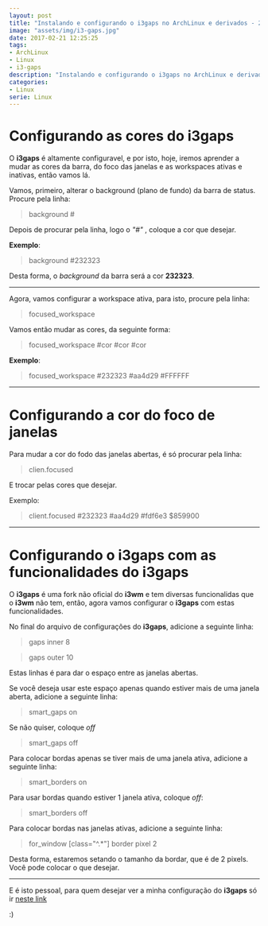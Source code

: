 ```yaml
---
layout: post
title: "Instalando e configurando o i3gaps no ArchLinux e derivados - 2° Parte" 
image: "assets/img/i3-gaps.jpg"
date: 2017-02-21 12:25:25
tags:
- ArchLinux
- Linux
- i3-gaps
description: "Instalando e configurando o i3gaps no ArchLinux e derivados - 2° Parte"
categories:
- Linux
serie: Linux
---
```


# Configurando as cores do i3gaps

O **i3gaps** é altamente configuravel, e por isto, hoje, iremos aprender a mudar as cores da barra, do foco das janelas e as workspaces ativas e inativas, então vamos lá.

Vamos, primeiro, alterar o background (plano de fundo) da barra de status. Procure pela linha:

> background #

Depois de procurar pela linha, logo o *"#"* , coloque a cor que desejar.

**Exemplo**:

> background #232323

Desta forma, o *background* da barra será a cor **232323**.

---

Agora, vamos configurar a workspace ativa, para isto, procure pela linha:

> focused_workspace

Vamos então mudar as cores, da seguinte forma:

> focused_workspace #cor #cor #cor

**Exemplo**:

> focused_workspace #232323 #aa4d29 #FFFFFF

---

# Configurando a cor do foco de janelas

Para mudar a cor do fodo das janelas abertas, é só procurar pela linha:

> clien.focused

E trocar pelas cores que desejar.

Exemplo:

> client.focused #232323 #aa4d29 #fdf6e3 $859900

---

# Configurando o i3gaps com as funcionalidades do i3gaps

O **i3gaps** é uma fork não oficial do **i3wm** e tem diversas funcionalidas que o **i3wm** não tem, então, agora vamos configurar o **i3gaps** com estas funcionalidades.

No final do arquivo de configurações do **i3gaps**, adicione a seguinte linha:

> gaps inner 8

> gaps outer 10

Estas linhas é para dar o espaço entre as janelas abertas.

Se você deseja usar este espaço apenas quando estiver mais de uma janela aberta, adicione a seguinte linha:

> smart_gaps on

Se não quiser, coloque *off*

> smart_gaps off

Para colocar bordas apenas se tiver mais de uma janela ativa, adicione a seguinte linha:

> smart_borders on

Para usar bordas quando estiver 1 janela ativa, coloque *off*:

> smart_borders off

Para colocar bordas nas janelas ativas, adicione a seguinte linha:

> for_window [class="^.*"] border pixel 2

Desta forma, estaremos setando o tamanho da bordar, que é de 2 pixels. Você pode colocar o que desejar.

---

E é isto pessoal, para quem desejar ver a minha configuração do **i3gaps** só ir [neste link](https://github.com/linuxroot1/i3gaps "github i3gaps")

:)
